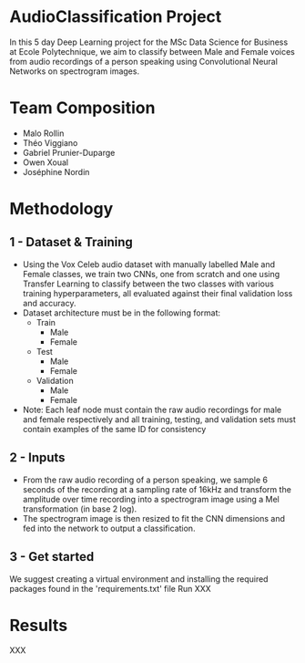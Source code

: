 # AudioClassification Project

In this 5 day Deep Learning project for the MSc Data Science for Business at Ecole Polytechnique, we aim to classify between Male and Female voices from audio recordings of a person speaking using Convolutional Neural Networks on spectrogram images. 

# Team Composition

- Malo Rollin
- Théo Viggiano
- Gabriel Prunier-Duparge
- Owen Xoual
- Joséphine Nordin

# Methodology

## 1 - Dataset & Training

- Using the Vox Celeb audio dataset with manually labelled Male and Female classes, we train two CNNs, one from scratch and one using Transfer Learning to classify between the two classes with various training hyperparameters, all evaluated against their final validation loss and accuracy. 
- Dataset architecture must be in the following format:
  - Train
    - Male
    - Female
  - Test
    - Male
    - Female
  - Validation
    - Male
    - Female
- Note: Each leaf node must contain the raw audio recordings for male and female respectively and all training, testing, and validation sets must contain examples of the same ID for consistency
   

## 2 - Inputs

- From the raw audio recording of a person speaking, we sample 6 seconds of the recording at a sampling rate of 16kHz and transform the amplitude over time recording into a spectrogram image using a Mel transformation (in base 2 log).
- The spectrogram image is then resized to fit the CNN dimensions and fed into the network to output a classification.

## 3 - Get started

We suggest creating a virtual environment and installing the required packages found in the 'requirements.txt' file
Run XXX

# Results

XXX
